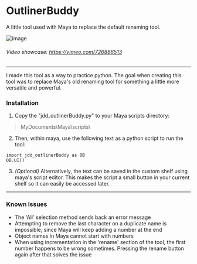 # OutlinerBuddy
A little tool used with Maya to replace the default renaming tool.

![image](https://user-images.githubusercontent.com/98228345/177248385-6c9e3d52-a63a-4e23-85bd-9e082ec9a1a5.png)

###### Video showcase: https://vimeo.com/726886513

---

I made this tool as a way to practice python. The goal when creating this tool was to replace Maya's old renaming tool for something a little more versatile and powerful.

### Installation
1. Copy the "jdd_outlinerBuddy.py" to your Maya scripts directory:
>MyDocuments\Maya\scripts\

2. Then, within maya, use the following text as a python script to run the tool:
```
import jdd_outlinerBuddy as OB
OB.UI()
```
3. *(Optional)* Alternatively, the text can be saved in the custom shelf using maya's script editor. This makes the script a small button in your current shelf so it can easily be accessed later.

---

### Known Issues
- The 'All' selection method sends back an error message
- Attempting to remove the last character on a duplicate name is impossible, since Maya will keep adding a number at the end
- Object names in Maya cannot start with numbers
- When using incrementation in the 'rename' section of the tool, the first number happens to be wrong sometimes. Pressing the rename button again after that solves the issue
